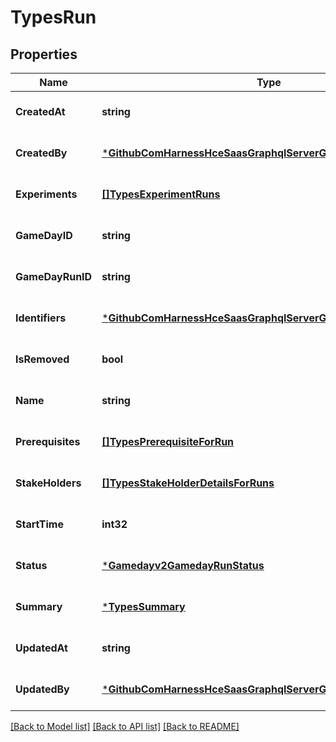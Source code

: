 # TypesRun

## Properties
Name | Type | Description | Notes
------------ | ------------- | ------------- | -------------
**CreatedAt** | **string** |  | [optional] [default to null]
**CreatedBy** | [***GithubComHarnessHceSaasGraphqlServerGraphModelUserDetails**](github_com_harness_hce-saas_graphql_server_graph_model.UserDetails.md) |  | [optional] [default to null]
**Experiments** | [**[]TypesExperimentRuns**](types.ExperimentRuns.md) |  | [optional] [default to null]
**GameDayID** | **string** |  | [optional] [default to null]
**GameDayRunID** | **string** |  | [optional] [default to null]
**Identifiers** | [***GithubComHarnessHceSaasGraphqlServerGraphModelIdentifiers**](github_com_harness_hce-saas_graphql_server_graph_model.Identifiers.md) |  | [optional] [default to null]
**IsRemoved** | **bool** |  | [optional] [default to null]
**Name** | **string** |  | [optional] [default to null]
**Prerequisites** | [**[]TypesPrerequisiteForRun**](types.PrerequisiteForRun.md) |  | [optional] [default to null]
**StakeHolders** | [**[]TypesStakeHolderDetailsForRuns**](types.StakeHolderDetailsForRuns.md) |  | [optional] [default to null]
**StartTime** | **int32** | after approval | [optional] [default to null]
**Status** | [***Gamedayv2GamedayRunStatus**](gamedayv2.GamedayRunStatus.md) |  | [optional] [default to null]
**Summary** | [***TypesSummary**](types.Summary.md) |  | [optional] [default to null]
**UpdatedAt** | **string** |  | [optional] [default to null]
**UpdatedBy** | [***GithubComHarnessHceSaasGraphqlServerGraphModelUserDetails**](github_com_harness_hce-saas_graphql_server_graph_model.UserDetails.md) |  | [optional] [default to null]

[[Back to Model list]](../README.md#documentation-for-models) [[Back to API list]](../README.md#documentation-for-api-endpoints) [[Back to README]](../README.md)

